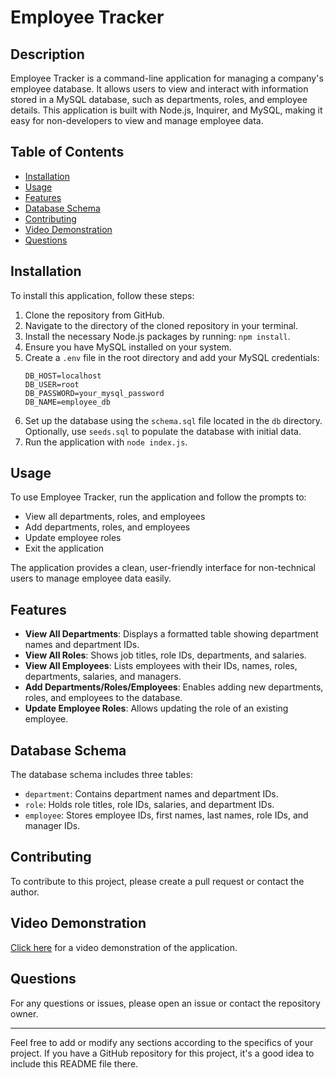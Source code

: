 # Employee Tracker

## Description

Employee Tracker is a command-line application for managing a company's employee database. It allows users to view and interact with information stored in a MySQL database, such as departments, roles, and employee details. This application is built with Node.js, Inquirer, and MySQL, making it easy for non-developers to view and manage employee data.

## Table of Contents

- [Installation](#installation)
- [Usage](#usage)
- [Features](#features)
- [Database Schema](#database-schema)
- [Contributing](#contributing)
- [Video Demonstration](#video-demonstration)
- [Questions](#questions)

## Installation

To install this application, follow these steps:

1. Clone the repository from GitHub.
2. Navigate to the directory of the cloned repository in your terminal.
3. Install the necessary Node.js packages by running: `npm install`.
4. Ensure you have MySQL installed on your system.
5. Create a `.env` file in the root directory and add your MySQL credentials:
   ```
   DB_HOST=localhost
   DB_USER=root
   DB_PASSWORD=your_mysql_password
   DB_NAME=employee_db
   ```
6. Set up the database using the `schema.sql` file located in the `db` directory. Optionally, use `seeds.sql` to populate the database with initial data.
7. Run the application with `node index.js`.

## Usage

To use Employee Tracker, run the application and follow the prompts to:

- View all departments, roles, and employees
- Add departments, roles, and employees
- Update employee roles
- Exit the application

The application provides a clean, user-friendly interface for non-technical users to manage employee data easily.

## Features

- **View All Departments**: Displays a formatted table showing department names and department IDs.
- **View All Roles**: Shows job titles, role IDs, departments, and salaries.
- **View All Employees**: Lists employees with their IDs, names, roles, departments, salaries, and managers.
- **Add Departments/Roles/Employees**: Enables adding new departments, roles, and employees to the database.
- **Update Employee Roles**: Allows updating the role of an existing employee.

## Database Schema

The database schema includes three tables:

- `department`: Contains department names and department IDs.
- `role`: Holds role titles, role IDs, salaries, and department IDs.
- `employee`: Stores employee IDs, first names, last names, role IDs, and manager IDs.

## Contributing

To contribute to this project, please create a pull request or contact the author.

## Video Demonstration

[Click here](https://drive.google.com/file/d/17mx3AprY5Pst62wgm1SM91vO_QHqdSW6/view) for a video demonstration of the application.

## Questions

For any questions or issues, please open an issue or contact the repository owner.

---

Feel free to add or modify any sections according to the specifics of your project. If you have a GitHub repository for this project, it's a good idea to include this README file there.
